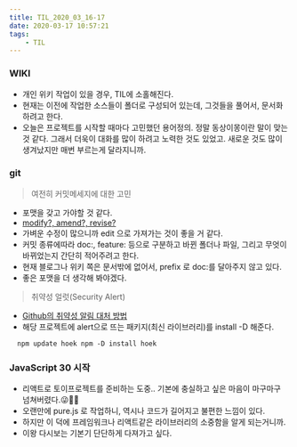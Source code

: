 ```yaml
---
title: TIL_2020_03_16-17
date: 2020-03-17 10:57:21
tags:
    - TIL
---
```



### WIKI
- 개인 위키 작업이 있을 경우, TIL에 소홀해진다.
- 현재는 이전에 작업한 소스들이 폴더로 구성되어 있는데, 그것들을 풀어서, 문서화하려고 한다.
- 오늘은 프로젝트를 시작할 때마다 고민했던 용어정의. 정말 동상이몽이란 말이 맞는 것 같다. 그래서 더욱이 대화를 많이 하려고 노력한 것도 있었고. 새로운 것도 많이 생겨났지만 매번 부르는게 달라지니까.



### git
> 여전히 커밋메세지에 대한 고민


- 포맷을 갖고 가야할 것 같다.
- [modify?, amend?, revise?](https://theqoo.net/square/479075602)
- 가벼운 수정이 많으니까 edit 으로 가져가는 것이 좋을 거 같다.
- 커밋 종류에따라 doc:, feature: 등으로 구분하고 바뀐 폴더나 파일, 그리고 무엇이 바뀌었는지 간단히 적어주려고 한다.
- 현재 블로그나 위키 쪽은 문서밖에 없어서, prefix 로 doc:를 달아주지 않고 있다.
- 좋은 포맷을 더 생각해 봐야겠다.

> 취약성 얼럿(Security Alert)
- [Github의 취약성 알림 대처 방법](https://blog.sonim1.com/225)
- 해당 프로젝트에 alert으로 뜨는 패키지(최신 라이브러리)를 install -D 해준다.
```text
  npm update hoek npm -D install hoek
```



### JavaScript 30 시작
- 리액트로 토이프로젝트를 준비하는 도중.. 기본에 충실하고 싶은 마음이 마구마구 넘쳐버렸다.😜🤷‍♂️
- 오랜만에 pure.js 로 작업하니, 역시나 코드가 길어지고 불편한 느낌이 있다.
- 하지만 이 덕에 프레임워크나 리액트같은 라이브러리의 소중함을 알게 되는거니까.
- 이왕 다시보는 기본기 단단하게 다져가고 싶다.
